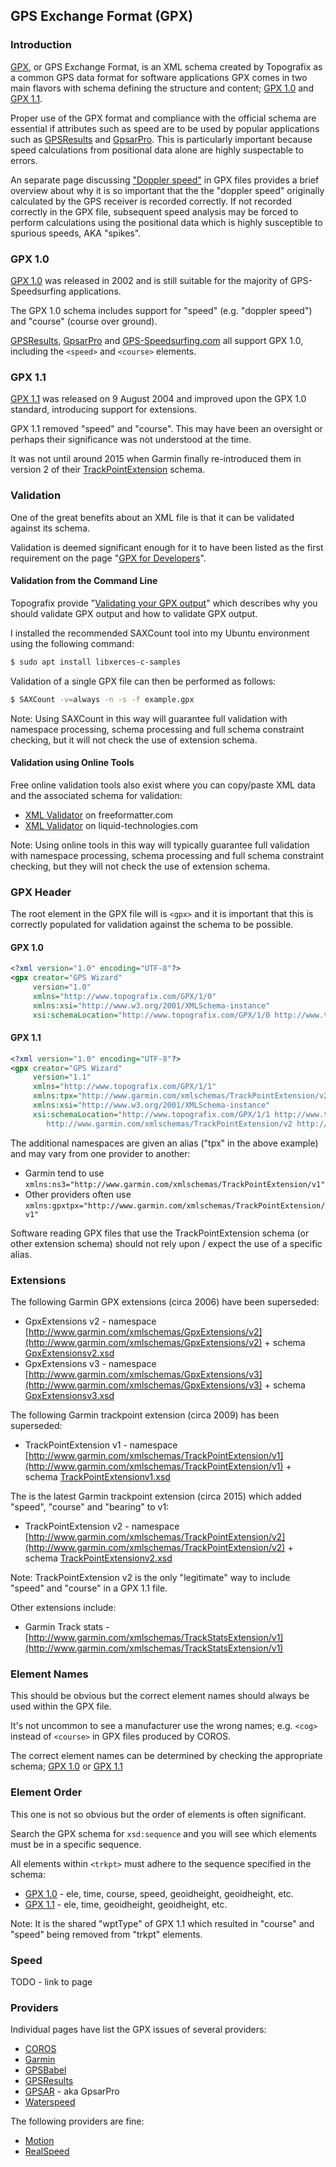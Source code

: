 ## GPS Exchange Format (GPX)

### Introduction

[GPX](https://www.topografix.com/gpx.asp), or GPS Exchange Format, is an XML schema created by Topografix as a common GPS data format for software applications GPX comes in two main flavors with schema defining the structure and content; [GPX 1.0](https://www.topografix.com/GPX/1/0/gpx.xsd) and [GPX 1.1](https://www.topografix.com/GPX/1/1/gpx.xsd).

Proper use of the GPX format and compliance with the official schema are essential if attributes such as speed are to be used by popular applications such as [GPSResults](https://www.gps-speed.com/) and [GpsarPro](http://www.gpsactionreplay.com/). This is particularly important because speed calculations from positional data alone are highly suspectable to errors.

An separate page discussing ["Doppler speed"](speed.md) in GPX files provides a brief overview about why it is so important that the the "doppler speed" originally calculated by the GPS receiver is recorded correctly. If not recorded correctly in the GPX file, subsequent speed analysis may be forced to perform calculations using the positional data which is highly susceptible to spurious speeds, AKA "spikes".



### GPX 1.0

[GPX 1.0](https://www.topografix.com/GPX/1/0/gpx.xsd) was released in 2002 and is still suitable for the majority of GPS-Speedsurfing applications.

The GPX 1.0 schema includes support for "speed" (e.g. "doppler speed") and "course" (course over ground).

[GPSResults](https://www.gps-speed.com/), [GpsarPro](http://www.gpsactionreplay.com/) and [GPS-Speedsurfing.com](https://www.gps-speedsurfing.com/) all support GPX 1.0, including the `<speed>` and `<course>` elements.



### GPX 1.1

[GPX 1.1](https://www.topografix.com/GPX/1/1/gpx.xsd) was released on 9 August 2004 and improved upon the GPX 1.0 standard, introducing support for extensions.

GPX 1.1 removed "speed" and "course". This may have been an oversight or perhaps their significance was not understood at the time.

It was not until around 2015 when Garmin finally re-introduced them in version 2 of their [TrackPointExtension](https://www8.garmin.com/xmlschemas/TrackPointExtensionv2.xsd) schema.



### Validation

One of the great benefits about an XML file is that it can be validated against its schema.

Validation is deemed significant enough for it to have been listed as the first requirement on the page "[GPX for Developers](https://www.topografix.com/gpx_for_developers.asp)".

#### Validation from the Command Line

Topografix provide "[Validating your GPX output](https://www.topografix.com/gpx_validation.asp)" which describes why you should validate GPX output and how to validate GPX output.

I installed the recommended SAXCount tool into my Ubuntu environment using the following command:

```sh
$ sudo apt install libxerces-c-samples
```

Validation of a single GPX file can then be performed as follows:

```sh
$ SAXCount -v=always -n -s -f example.gpx
```

Note: Using SAXCount in this way will guarantee full validation with namespace processing, schema processing and full schema constraint checking, but it will not check the use of extension schema.

#### Validation using Online Tools

Free online validation tools also exist where you can copy/paste XML data and the associated schema for validation:

- [XML Validator](https://www.freeformatter.com/xml-validator-xsd.html) on freeformatter.com
- [XML Validator](https://www.liquid-technologies.com/online-xsd-validator) on liquid-technologies.com

Note: Using online tools in this way will typically guarantee full validation with namespace processing, schema processing and full schema constraint checking, but they will not check the use of extension schema.



### GPX Header

The root element in the GPX file will is `<gpx>` and it is important that this is correctly populated for validation against the schema to be possible.

#### GPX 1.0

```xml
<?xml version="1.0" encoding="UTF-8"?>
<gpx creator="GPS Wizard"
     version="1.0"
     xmlns="http://www.topografix.com/GPX/1/0"
     xmlns:xsi="http://www.w3.org/2001/XMLSchema-instance"
     xsi:schemaLocation="http://www.topografix.com/GPX/1/0 http://www.topografix.com/GPX/1/0/gpx.xsd">
```

#### GPX 1.1

```xml
<?xml version="1.0" encoding="UTF-8"?>
<gpx creator="GPS Wizard"
     version="1.1"
     xmlns="http://www.topografix.com/GPX/1/1"
     xmlns:tpx="http://www.garmin.com/xmlschemas/TrackPointExtension/v2"
     xmlns:xsi="http://www.w3.org/2001/XMLSchema-instance"
     xsi:schemaLocation="http://www.topografix.com/GPX/1/1 http://www.topografix.com/GPX/1/1/gpx.xsd
        http://www.garmin.com/xmlschemas/TrackPointExtension/v2 http://www.garmin.com/xmlschemas/TrackPointExtensionv2.xsd">
```

The additional namespaces are given an alias ("tpx" in the above example) and may vary from one provider to another:

- Garmin tend to use `xmlns:ns3="http://www.garmin.com/xmlschemas/TrackPointExtension/v1"`
- Other providers often use `xmlns:gpxtpx="http://www.garmin.com/xmlschemas/TrackPointExtension/v1"`

Software reading GPX files that use the TrackPointExtension schema (or other extension schema) should not rely upon / expect the use of a specific alias.



### Extensions

The following Garmin GPX extensions (circa 2006) have been superseded:

- GpxExtensions v2 - namespace [http://www.garmin.com/xmlschemas/GpxExtensions/v2](http://www.garmin.com/xmlschemas/GpxExtensions/v2) + schema [GpxExtensionsv2.xsd](https://www8.garmin.com/xmlschemas/GpxExtensionsv2.xsd)
- GpxExtensions v3 - namespace [http://www.garmin.com/xmlschemas/GpxExtensions/v3](http://www.garmin.com/xmlschemas/GpxExtensions/v3) + schema [GpxExtensionsv3.xsd](https://www8.garmin.com/xmlschemas/GpxExtensionsv3.xsd)

The following Garmin trackpoint extension (circa 2009) has been superseded:

- TrackPointExtension v1 - namespace [http://www.garmin.com/xmlschemas/TrackPointExtension/v1](http://www.garmin.com/xmlschemas/TrackPointExtension/v1) + schema [TrackPointExtensionv1.xsd](https://www8.garmin.com/xmlschemas/TrackPointExtensionv1.xsd)

The is the latest Garmin trackpoint extension (circa 2015) which added "speed", "course" and "bearing" to v1:

- TrackPointExtension v2 - namespace [http://www.garmin.com/xmlschemas/TrackPointExtension/v2](http://www.garmin.com/xmlschemas/TrackPointExtension/v2) + schema [TrackPointExtensionv2.xsd](https://www8.garmin.com/xmlschemas/TrackPointExtensionv2.xsd)

Note: TrackPointExtension v2 is the only "legitimate" way to include "speed" and "course" in a GPX 1.1 file.

Other extensions include:

- Garmin Track stats - [http://www.garmin.com/xmlschemas/TrackStatsExtension/v1](http://www.garmin.com/xmlschemas/TrackStatsExtension/v1)



### Element Names

This should be obvious but the correct element names should always be used within the GPX file.

It's not uncommon to see a manufacturer use the wrong names; e.g. `<cog>` instead of `<course>` in GPX files produced by COROS.

The correct element names can be determined by checking the appropriate schema; [GPX 1.0](https://www.topografix.com/GPX/1/0/gpx.xsd) or [GPX 1.1](https://www.topografix.com/GPX/1/1/gpx.xsd)



### Element Order

This one is not so obvious but the order of elements is often significant.

Search the GPX schema for `xsd:sequence` and you will see which elements must be in a specific sequence.

All elements within `<trkpt>` must adhere to the sequence specified in the schema:

- [GPX 1.0](https://www.topografix.com/GPX/1/0/gpx.xsd) - ele, time, course, speed, geoidheight, geoidheight, etc.
- [GPX 1.1](https://www.topografix.com/GPX/1/1/gpx.xsd) - ele, time, geoidheight, geoidheight, etc.

Note: It is the shared "wptType" of GPX 1.1 which resulted in "course" and "speed" being removed from "trkpt" elements.



### Speed

 TODO - link to page



### Providers

Individual pages have list the GPX issues of several providers:

- [COROS](issues/coros.md)
- [Garmin](issues/garmin.md)
- [GPSBabel](issues/gpsbabel.md)
- [GPSResults](issues/gpsresults.md)
- [GPSAR](issues/gpsar.md) - aka GpsarPro
- [Waterspeed](issues/waterspeed.md)



The following providers are fine:

- [Motion](issues/motion.md)
- [RealSpeed](issues/realspeed.md)
